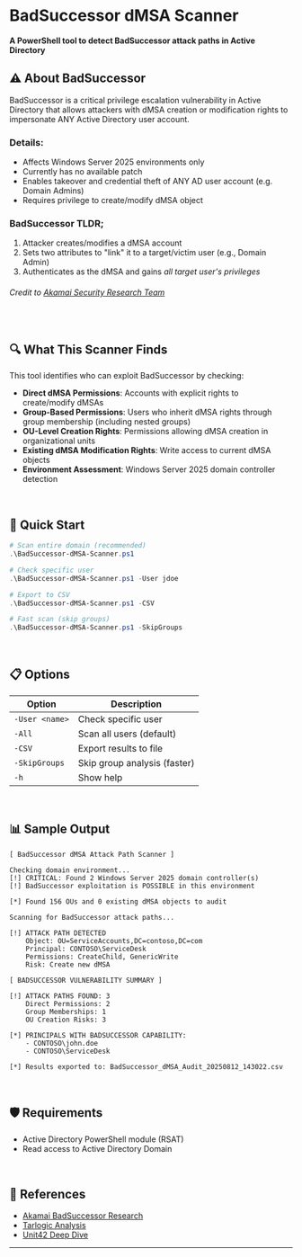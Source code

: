 # BadSuccessor dMSA Scanner

**A PowerShell tool to detect BadSuccessor attack paths in Active Directory**
<br>
## ⚠️ About BadSuccessor

BadSuccessor is a critical privilege escalation vulnerability in Active Directory that allows attackers with dMSA creation or modification rights to impersonate ANY Active Directory user account.



### Details:
- Affects Windows Server 2025 environments only
- Currently has no available patch
- Enables takeover and credential theft of ANY AD user account (e.g. Domain Admins)
- Requires privilege to create/modify dMSA object



### BadSuccessor TLDR;
1. Attacker creates/modifies a dMSA account
2. Sets two attributes to "link" it to a target/victim user (e.g., Domain Admin)
3. Authenticates as the dMSA and gains _all target user's privileges_



###### *Credit to [Akamai Security Research Team](https://www.akamai.com/blog/security-research/abusing-dmsa-for-privilege-escalation-in-active-directory)*

<br>

## 🔍 What This Scanner Finds

This tool identifies who can exploit BadSuccessor by checking:

- **Direct dMSA Permissions**: Accounts with explicit rights to create/modify dMSAs
- **Group-Based Permissions**: Users who inherit dMSA rights through group membership (including nested groups)
- **OU-Level Creation Rights**: Permissions allowing dMSA creation in organizational units
- **Existing dMSA Modification Rights**: Write access to current dMSA objects
- **Environment Assessment**: Windows Server 2025 domain controller detection

<br>

## 🚀 Quick Start

```powershell
# Scan entire domain (recommended)
.\BadSuccessor-dMSA-Scanner.ps1

# Check specific user
.\BadSuccessor-dMSA-Scanner.ps1 -User jdoe

# Export to CSV
.\BadSuccessor-dMSA-Scanner.ps1 -CSV

# Fast scan (skip groups)
.\BadSuccessor-dMSA-Scanner.ps1 -SkipGroups
```
<br>

## 📋 Options

| Option | Description |
|--------|-------------|
| `-User <name>` | Check specific user |
| `-All` | Scan all users (default) |
| `-CSV` | Export results to file |
| `-SkipGroups` | Skip group analysis (faster) |
| `-h` | Show help |

<br>

## 📊 Sample Output

```
[ BadSuccessor dMSA Attack Path Scanner ]

Checking domain environment...
[!] CRITICAL: Found 2 Windows Server 2025 domain controller(s)
[!] BadSuccessor exploitation is POSSIBLE in this environment

[*] Found 156 OUs and 0 existing dMSA objects to audit

Scanning for BadSuccessor attack paths...

[!] ATTACK PATH DETECTED
    Object: OU=ServiceAccounts,DC=contoso,DC=com
    Principal: CONTOSO\ServiceDesk
    Permissions: CreateChild, GenericWrite
    Risk: Create new dMSA

[ BADSUCCESSOR VULNERABILITY SUMMARY ]

[!] ATTACK PATHS FOUND: 3
    Direct Permissions: 2
    Group Memberships: 1
    OU Creation Risks: 3

[*] PRINCIPALS WITH BADSUCCESSOR CAPABILITY:
    - CONTOSO\john.doe
    - CONTOSO\ServiceDesk

[*] Results exported to: BadSuccessor_dMSA_Audit_20250812_143022.csv
```
<br>

## 🛡️ Requirements

- Active Directory PowerShell module (RSAT)
- Read access to Active Directory Domain

<br>

## 🔗 References

- [Akamai BadSuccessor Research](https://www.akamai.com/blog/security-research/abusing-dmsa-for-privilege-escalation-in-active-directory)
- [Tarlogic Analysis](https://www.tarlogic.com/blog/badsuccessor/)
- [Unit42 Deep Dive](https://unit42.paloaltonetworks.com/badsuccessor-attack-vector/)

---

